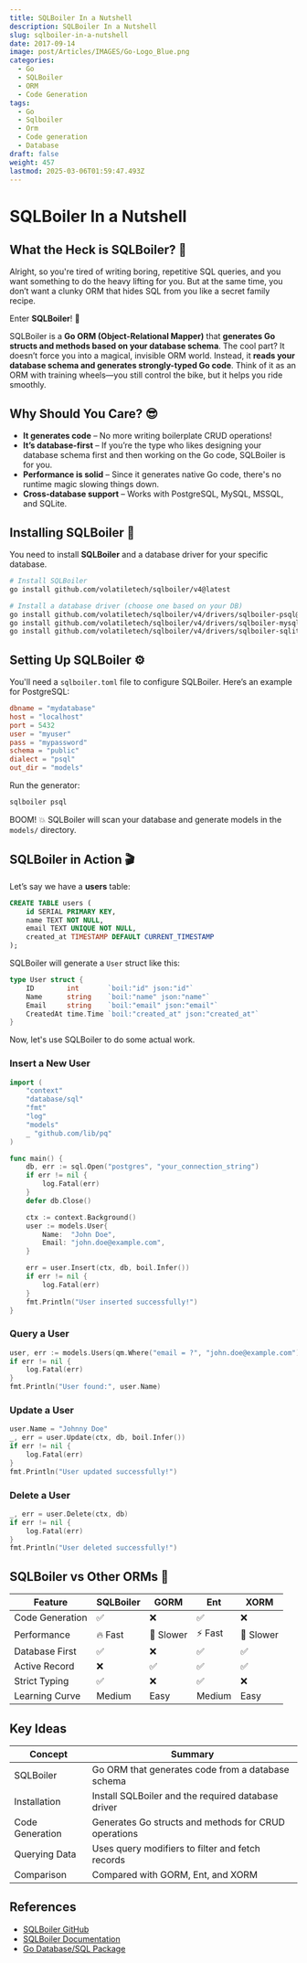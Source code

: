 ```yaml
---
title: SQLBoiler In a Nutshell
description: SQLBoiler In a Nutshell
slug: sqlboiler-in-a-nutshell
date: 2017-09-14
image: post/Articles/IMAGES/Go-Logo_Blue.png
categories:
  - Go
  - SQLBoiler
  - ORM
  - Code Generation
tags:
  - Go
  - Sqlboiler
  - Orm
  - Code generation
  - Database
draft: false
weight: 457
lastmod: 2025-03-06T01:59:47.493Z
---
```

# SQLBoiler In a Nutshell

## What the Heck is SQLBoiler? 🤔

Alright, so you're tired of writing boring, repetitive SQL queries, and you want something to do the heavy lifting for you. But at the same time, you don’t want a clunky ORM that hides SQL from you like a secret family recipe.

Enter **SQLBoiler**! 🎉

SQLBoiler is a **Go ORM (Object-Relational Mapper)** that **generates Go structs and methods based on your database schema**. The cool part? It doesn’t force you into a magical, invisible ORM world. Instead, it **reads your database schema and generates strongly-typed Go code**. Think of it as an ORM with training wheels—you still control the bike, but it helps you ride smoothly.

## Why Should You Care? 😎

* **It generates code** – No more writing boilerplate CRUD operations!
* **It’s database-first** – If you’re the type who likes designing your database schema first and then working on the Go code, SQLBoiler is for you.
* **Performance is solid** – Since it generates native Go code, there's no runtime magic slowing things down.
* **Cross-database support** – Works with PostgreSQL, MySQL, MSSQL, and SQLite.

## Installing SQLBoiler 🚀

You need to install **SQLBoiler** and a database driver for your specific database.

```sh
# Install SQLBoiler
go install github.com/volatiletech/sqlboiler/v4@latest

# Install a database driver (choose one based on your DB)
go install github.com/volatiletech/sqlboiler/v4/drivers/sqlboiler-psql@latest  # PostgreSQL
go install github.com/volatiletech/sqlboiler/v4/drivers/sqlboiler-mysql@latest  # MySQL
go install github.com/volatiletech/sqlboiler/v4/drivers/sqlboiler-sqlite3@latest  # SQLite
```

## Setting Up SQLBoiler ⚙️

You'll need a `sqlboiler.toml` file to configure SQLBoiler. Here’s an example for PostgreSQL:

```toml
dbname = "mydatabase"
host = "localhost"
port = 5432
user = "myuser"
pass = "mypassword"
schema = "public"
dialect = "psql"
out_dir = "models"
```

Run the generator:

```sh
sqlboiler psql
```

BOOM! 💥 SQLBoiler will scan your database and generate models in the `models/` directory.

## SQLBoiler in Action 🎬

Let’s say we have a **users** table:

```sql
CREATE TABLE users (
    id SERIAL PRIMARY KEY,
    name TEXT NOT NULL,
    email TEXT UNIQUE NOT NULL,
    created_at TIMESTAMP DEFAULT CURRENT_TIMESTAMP
);
```

SQLBoiler will generate a `User` struct like this:

```go
type User struct {
    ID        int       `boil:"id" json:"id"`
    Name      string    `boil:"name" json:"name"`
    Email     string    `boil:"email" json:"email"`
    CreatedAt time.Time `boil:"created_at" json:"created_at"`
}
```

Now, let's use SQLBoiler to do some actual work.

### Insert a New User

```go
import (
    "context"
    "database/sql"
    "fmt"
    "log"
    "models"
    _ "github.com/lib/pq"
)

func main() {
    db, err := sql.Open("postgres", "your_connection_string")
    if err != nil {
        log.Fatal(err)
    }
    defer db.Close()

    ctx := context.Background()
    user := models.User{
        Name:  "John Doe",
        Email: "john.doe@example.com",
    }

    err = user.Insert(ctx, db, boil.Infer())
    if err != nil {
        log.Fatal(err)
    }
    fmt.Println("User inserted successfully!")
}
```

### Query a User

```go
user, err := models.Users(qm.Where("email = ?", "john.doe@example.com")).One(ctx, db)
if err != nil {
    log.Fatal(err)
}
fmt.Println("User found:", user.Name)
```

### Update a User

```go
user.Name = "Johnny Doe"
_, err = user.Update(ctx, db, boil.Infer())
if err != nil {
    log.Fatal(err)
}
fmt.Println("User updated successfully!")
```

### Delete a User

```go
_, err = user.Delete(ctx, db)
if err != nil {
    log.Fatal(err)
}
fmt.Println("User deleted successfully!")
```

## SQLBoiler vs Other ORMs 🥊

| Feature         | SQLBoiler | GORM      | Ent    | XORM      |
| --------------- | --------- | --------- | ------ | --------- |
| Code Generation | ✅         | ❌         | ✅      | ❌         |
| Performance     | 🔥 Fast   | 🐢 Slower | ⚡ Fast | 🐢 Slower |
| Database First  | ✅         | ❌         | ✅      | ✅         |
| Active Record   | ❌         | ✅         | ✅      | ✅         |
| Strict Typing   | ✅         | ❌         | ✅      | ❌         |
| Learning Curve  | Medium    | Easy      | Medium | Easy      |

<!-- ## Final Thoughts 🤔

SQLBoiler is awesome if you love **generated, strongly-typed code** that plays well with Go's philosophy. It’s not an ORM in the traditional sense, but more of a **Go code generator for databases**.

If you want total control over SQL while still reducing the pain of writing repetitive queries, SQLBoiler is **a solid choice**. 🚀 -->

## Key Ideas

| Concept         | Summary                                              |
| --------------- | ---------------------------------------------------- |
| SQLBoiler       | Go ORM that generates code from a database schema    |
| Installation    | Install SQLBoiler and the required database driver   |
| Code Generation | Generates Go structs and methods for CRUD operations |
| Querying Data   | Uses query modifiers to filter and fetch records     |
| Comparison      | Compared with GORM, Ent, and XORM                    |

## References

* [SQLBoiler GitHub](https://github.com/volatiletech/sqlboiler)
* [SQLBoiler Documentation](https://github.com/volatiletech/sqlboiler/tree/master/docs)
* [Go Database/SQL Package](https://pkg.go.dev/database/sql)
